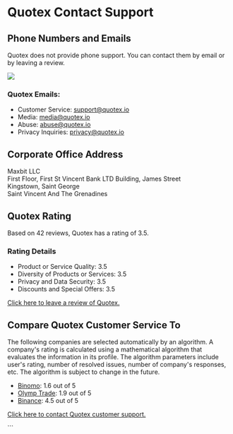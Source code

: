 # Quotex Contact Support

## Phone Numbers and Emails

Quotex does not provide phone support. You can contact them by email or
by leaving a review.

[![](https://static.quotex.io/files/4_en/300_250.jpg)](https://traff.sbs/brokerqxlid)

### Quotex Emails:

-   Customer Service:
    [support@quotex.io](\%22mailto:support@quotex.io\%22)
-   Media: [media@quotex.io](\%22mailto:media@quotex.io\%22)
-   Abuse: [abuse@quotex.io](\%22mailto:abuse@quotex.io\%22)
-   Privacy Inquiries:
    [privacy@quotex.io](\%22mailto:privacy@quotex.io\%22)

## Corporate Office Address

Maxbit LLC\
First Floor, First St Vincent Bank LTD Building, James Street\
Kingstown, Saint George\
Saint Vincent And The Grenadines

## Quotex Rating

Based on 42 reviews, Quotex has a rating of 3.5.

### Rating Details

-   Product or Service Quality: 3.5
-   Diversity of Products or Services: 3.5
-   Privacy and Data Security: 3.5
-   Discounts and Special Offers: 3.5

[Click here to leave a review of
Quotex.](\%22https://traff.sbs/brokerqxlid\%22)

## Compare Quotex Customer Service To

The following companies are selected automatically by an algorithm. A
company\'s rating is calculated using a mathematical algorithm that
evaluates the information in its profile. The algorithm parameters
include user\'s rating, number of resolved issues, number of company\'s
responses, etc. The algorithm is subject to change in the future.

-   [Binomo](\%22https://www.pissedconsumer.com/binomo\%22): 1.6 out of
    5
-   [Olymp Trade](\%22https://www.pissedconsumer.com/olymp-trade\%22):
    1.9 out of 5
-   [Binance](\%22https://www.pissedconsumer.com/binance\%22): 4.5 out
    of 5

[Click here to contact Quotex customer
support.](\%22https://traff.sbs/brokerqxlid\%22)

\`\`\`

